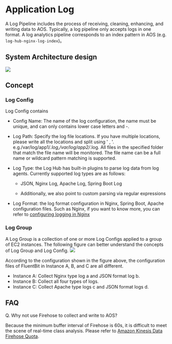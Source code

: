 # Application Log

A Log Pipeline includes the process of receiving, cleaning, enhancing, and writing data to AOS. Typically, a log pipeline only accepts logs in one format.
A log analytics pipeline corresponds to an index pattern in AOS (e.g. `log-hub-nginx-log-index`)。

## System Architecture design

![](../../images/log%20analytics%20pipeline%20-%20application.png)

## Concept

### Log Config

Log Config contains

- Config Name: The name of the log configuration, the name must be unique, and can only contains lower case letters and -.

- Log Path: Specify the log file locations. If you have multiple locations, please write all the locations and split using ' , '. e.g./var/log/app1/_.log,/var/log/app2/_.log. All files in the specified folder that match the file name will be monitored. The file name can be a full name or wildcard pattern matching is supported.

- Log Type: the Log Hub has built-in plugins to parse log data from log agents. Currently supported log types are as follows:

  - JSON, Nginx Log, Apache Log, Spring Boot Log

  - Additionally, we also point to custom parsing via regular expressions

- Log Format: the log format configuration in Nginx, Spring Boot, Apache configuration files. Such as Nginx, if you want to know more, you can refer to [configuring logging in Nginx](https://docs.nginx.com/nginx/admin-guide/monitoring/logging/)

### Log Group

A Log Group is a collection of one or more Log Configs applied to a group of EC2 instances. The following figure can better understand the concepts of Log Group and Log Config.
![](../../images/log%20analytics%20pipeline%20-%20application%20-%20log%20group%20concept.png)

According to the configuration shown in the figure above, the configuration files of FluentBit in Instance A, B, and C are all different.

- Instance A: Collect Nginx type log a and JSON format log b.
- Instance B: Collect all four types of logs.
- Instance C: Collect Apache type logs c and JSON format logs d.

## FAQ

Q. Why not use Firehose to collect and write to AOS?

Because the minimum buffer interval of Firehose is 60s, it is difficult to meet the scene of real-time class analysis. Please refer to [Amazon Kinesis Data Firehose Quota](https://docs.aws.amazon.com/firehose/latest/dev/limits.html).
